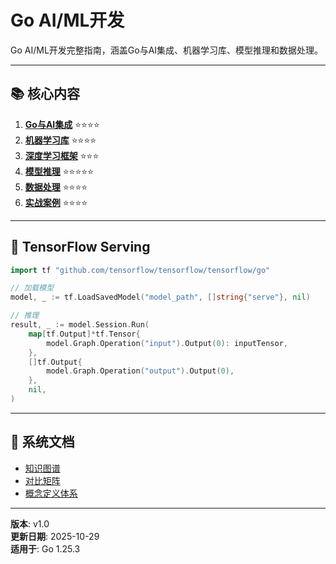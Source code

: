 ﻿# Go AI/ML开发

Go AI/ML开发完整指南，涵盖Go与AI集成、机器学习库、模型推理和数据处理。

---

## 📚 核心内容

1. **[Go与AI集成](./01-Go与AI集成.md)** ⭐⭐⭐⭐
2. **[机器学习库](./02-机器学习库.md)** ⭐⭐⭐⭐
3. **[深度学习框架](./03-深度学习框架.md)** ⭐⭐⭐
4. **[模型推理](./04-模型推理.md)** ⭐⭐⭐⭐⭐
5. **[数据处理](./05-数据处理.md)** ⭐⭐⭐⭐
6. **[实战案例](./06-实战案例.md)** ⭐⭐⭐⭐

---

## 🚀 TensorFlow Serving

```go
import tf "github.com/tensorflow/tensorflow/tensorflow/go"

// 加载模型
model, _ := tf.LoadSavedModel("model_path", []string{"serve"}, nil)

// 推理
result, _ := model.Session.Run(
    map[tf.Output]*tf.Tensor{
        model.Graph.Operation("input").Output(0): inputTensor,
    },
    []tf.Output{
        model.Graph.Operation("output").Output(0),
    },
    nil,
)
```

---

## 📖 系统文档

- [知识图谱](./00-知识图谱.md)
- [对比矩阵](./00-对比矩阵.md)
- [概念定义体系](./00-概念定义体系.md)

---

**版本**: v1.0  
**更新日期**: 2025-10-29  
**适用于**: Go 1.25.3
